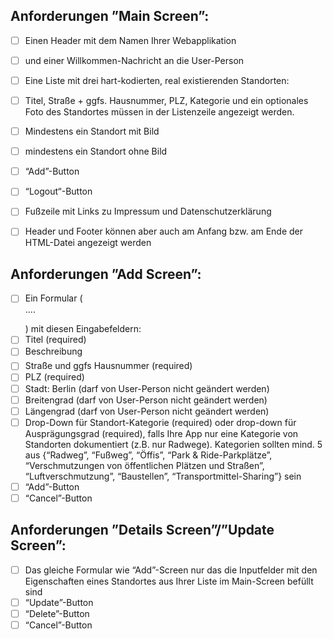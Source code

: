 ## Anforderungen ”Main Screen”:
- [ ] Einen Header mit dem Namen Ihrer Webapplikation 
- [ ] und einer Willkommen-Nachricht an die User-Person
- [ ] Eine Liste mit drei hart-kodierten, real existierenden Standorten: 
- [ ] Titel, Straße + ggfs. Hausnummer, PLZ, Kategorie und ein optionales Foto des Standortes müssen in der Listenzeile angezeigt werden. 

- [ ] Mindestens ein Standort mit Bild
- [ ] mindestens ein Standort ohne Bild
- [ ] “Add”-Button
- [ ] “Logout“-Button
- [ ] Fußzeile mit Links zu Impressum und Datenschutzerklärung
- [ ] Header und Footer können aber auch am Anfang bzw. am Ende der HTML-Datei angezeigt werden

## Anforderungen ”Add Screen”:
- [ ] Ein Formular (<form> ....</form>) mit diesen Eingabefeldern:
- [ ] Titel (required)
- [ ] Beschreibung
- [ ] Straße und ggfs Hausnummer (required)
- [ ] PLZ (required)
- [ ] Stadt: Berlin (darf von User-Person nicht geändert werden)
- [ ] Breitengrad (darf von User-Person nicht geändert werden)
- [ ] Längengrad (darf von User-Person nicht geändert werden)
- [ ] Drop-Down für Standort-Kategorie (required) oder drop-down für Ausprägungsgrad (required), falls Ihre App nur eine Kategorie von Standorten dokumentiert (z.B. nur Radwege). Kategorien sollten mind. 5 aus {“Radweg”, “Fußweg”, “Öffis”, “Park & Ride-Parkplätze”, “Verschmutzungen von öffentlichen Plätzen und Straßen”, “Luftverschmutzung”, “Baustellen”, “Transportmittel-Sharing”} sein
- [ ] “Add”-Button
- [ ] “Cancel”-Button

## Anforderungen ”Details Screen”/”Update Screen”:

- [ ] Das gleiche Formular wie “Add”-Screen nur das die Inputfelder mit den Eigenschaften eines Standortes aus Ihrer Liste im Main-Screen befüllt sind
- [ ] “Update”-Button
- [ ] “Delete”-Button
- [ ] “Cancel”-Button